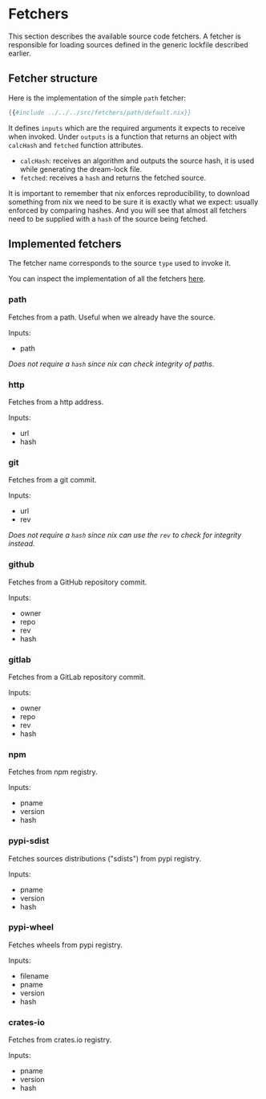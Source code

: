 # Fetchers

This section describes the available source code fetchers. A fetcher is responsible for loading sources defined in the generic lockfile described earlier.

## Fetcher structure

Here is the implementation of the simple `path` fetcher:
```nix
{{#include ../../../src/fetchers/path/default.nix}}
```

It defines `inputs` which are the required arguments it expects to
receive when invoked.
Under `outputs` is a function that returns an object with `calcHash` and
`fetched` function attributes.

- `calcHash`: receives an algorithm and outputs the source hash, it
  is used while generating the dream-lock file.
- `fetched`: receives a `hash` and returns the fetched source.

It is important to remember that nix enforces reproducibility, to
download something from nix we need to be sure it is exactly what we
expect: usually enforced by comparing hashes. And you will see that
almost all fetchers need to be supplied with a `hash` of the source being
fetched.

## Implemented fetchers

The fetcher name corresponds to the source `type` used to invoke it.

You can inspect the implementation of all the fetchers
[here](https://github.com/nix-community/dream2nix/tree/main/src/fetchers).

### path

Fetches from a path. Useful when we already have the source.

Inputs:
- path

_Does not require a `hash` since nix can check integrity of paths._

### http

Fetches from a http address.

Inputs:
- url
- hash

### git

Fetches from a git commit.

Inputs:
- url
- rev

_Does not require a `hash` since nix can use the `rev` to check for
integrity instead._

### github

Fetches from a GitHub repository commit.

Inputs:
- owner
- repo
- rev
- hash

### gitlab

Fetches from a GitLab repository commit.

Inputs:
- owner
- repo
- rev
- hash

### npm

Fetches from npm registry.

Inputs:
- pname
- version
- hash

### pypi-sdist

Fetches sources distributions ("sdists") from pypi registry.

Inputs:
- pname
- version
- hash

### pypi-wheel

Fetches wheels from pypi registry.

Inputs:
- filename
- pname
- version
- hash


### crates-io

Fetches from crates.io registry.

Inputs:
- pname
- version
- hash

